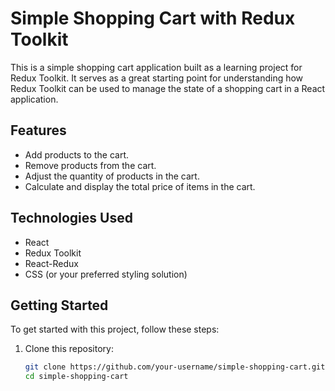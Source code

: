 # Simple Shopping Cart with Redux Toolkit

This is a simple shopping cart application built as a learning project for Redux Toolkit. It serves as a great starting point for understanding how Redux Toolkit can be used to manage the state of a shopping cart in a React application.

## Features

- Add products to the cart.
- Remove products from the cart.
- Adjust the quantity of products in the cart.
- Calculate and display the total price of items in the cart.

## Technologies Used

- React
- Redux Toolkit
- React-Redux
- CSS (or your preferred styling solution)

## Getting Started

To get started with this project, follow these steps:

1. Clone this repository:

   ```bash
   git clone https://github.com/your-username/simple-shopping-cart.git
   cd simple-shopping-cart
   ```
